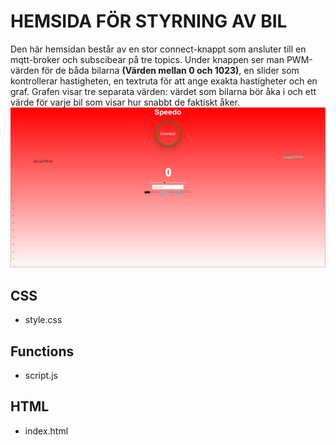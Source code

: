 # HEMSIDA FÖR STYRNING AV BIL
Den här hemsidan består av en stor connect-knappt som ansluter till en mqtt-broker och subscibear på tre topics. Under knappen ser man PWM-värden för de båda bilarna __(Värden mellan 0 och 1023)__, en slider som kontrollerar hastigheten, en textruta för att ange exakta hastigheter och en graf. Grafen visar tre separata värden: värdet som bilarna bör åka i och ett värde för varje bil som visar hur snabbt de faktiskt åker. 
![GitHub Logo](/Pic_car_page.jpg)
## CSS
* style.css 

## Functions
* script.js

## HTML
* index.html 
